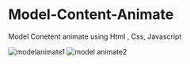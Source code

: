 # Model-Content-Animate
Model Conetent animate using Html , Css, Javascript


![modelanimate1](https://user-images.githubusercontent.com/89508777/145009827-b60907c2-1eea-480a-bc4c-847a23a931b7.jpg)
![model animate2](https://user-images.githubusercontent.com/89508777/145009862-2699f9c8-aef2-48cc-a980-1648e52312ee.jpg)
